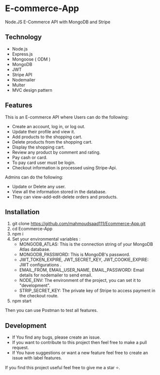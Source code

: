 # E-commerce-App
Node.JS E-Commerce API with MongoDB and Stripe

## Technology
- Node.js
- Express.js
- Mongoose ( ODM )
- MongoDB
- JWT
- Stripe API
- Nodemailer
- Multer
- MVC design pattern


## Features

This is an E-commerce API where Users can do the following:
* Create an account, log in, or log out.
* Update their profile and view it. 
* Add products to the shopping cart. 
* Delete products from the shopping cart. 
* Display the shopping cart. 
* Review any product by comment and rating. 
* Pay cash or card.
* To pay card user must be login. 
* Checkout information is processed using Stripe-Api. 

Admins can do the following:

* Update or Delete any user. 
* View all the information stored in the database. 
* They can view-add-edit-delete orders and products.


## Installation

1. git clone https://github.com/mahmoudsaad111/Ecommerce-App.git
2. cd Ecommerce-App
3. npm i
4. Set your environmental variables : 
   * MONGODB_ATLAS: This is the connection string of your MongoDB Atlas database.
   * MONGODB_PASSWORD: This is MongoDB's password.
   * JWT_TOKEN_EXPIRE, JWT_SECRET_KEY, JWT_COOKIE_EXPIRE: JWT configurations .
   * EMAIL_FROM, EMAIL_USER_NAME, EMAIL_PASSWORD: Email details for nodemailer to send email.
   * NODE_ENV: The environment of the project, you can set it to "development". 
   * STRIP_SECRET_KEY: The private key of Stripe to access payment in the checkout route.  
5. npm start 

Then you can use Postman to test all features.


## Development

* If You find any bugs, please create an issue. 
* If you want to contribute to this project then feel free to make a pull request.
* If You have suggestions or want a new feature feel free to create an issue with label features.


If you find this project useful feel free to give me a star ⭐️. 
